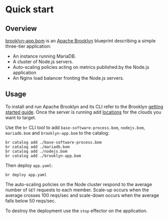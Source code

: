 # Quick start

## Overview

[brooklyn-app.bom](brooklyn-app.bom) is an [Apache Brooklyn](https://brooklyn.apache.org/) 
blueprint describing a simple three-tier application:
* An instance running MariaDB.
* A cluster of Node.js servers.
* Auto-scaling policies acting on metrics published.by the Node.js application
* An Nginx load balancer fronting the Node.js servers.


## Usage

To install and run Apache Brooklyn and its CLI refer to the Brooklyn
[getting started guide](https://brooklyn.apache.org/v/latest/start/running.html).
Once the server is running add [locations](https://brooklyn.apache.org/v/latest/start/blueprints.html#locations)
for the clouds you want to target.

Use the `br` CLI tool to add `base-software-process.bom`, `nodejs.bom`, `mariadb.bom`
and `brooklyn-app.bom` to the catalog:

```
br catalog add ./base-software-process.bom
br catalog add ./mariadb.bom
br catalog add ./nodejs.bom
br catalog add ./brooklyn-app.bom
```

Then deploy `app.yaml`:
```
br deploy app.yaml
```

The auto-scaling policies on the Node cluster respond to the average number of `GET` requests to each
member. Scale-up occurs when the average crosses 100 reqs/sec and scale-down occurs when the average
falls below 50 reqs/sec.

To destroy the deployment use the `stop` effector on the application.
